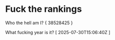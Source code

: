 # Fuck the rankings

Who the hell am I?
{ 38528425 }

What fucking year is it?
[ 2025-07-30T15:06:40Z ]
